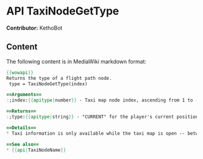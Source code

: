 # API TaxiNodeGetType

**Contributor:** KethoBot

## Content

The following content is in MediaWiki markdown format:

```mediawiki
{{wowapi}}
Returns the type of a flight path node.
 type = TaxiNodeGetType(index)

==Arguments==
:;index:{{apitype|number}} - Taxi map node index, ascending from 1 to {{api|NumTaxiNodes}}().

==Returns==
:;type:{{apitype|string}} - "CURRENT" for the player's current position, "REACHABLE" for nodes that can be travelled to, "DISTANT" for nodes that can't be travelled to, and "NONE" if the index is out of bounds.

==Details==
* Taxi information is only available while the taxi map is open -- between the {{api|t=e|TAXIMAP_OPENED}} and {{api|t=e|TAXIMAP_CLOSED}} events.

==See also==
* {{api|TaxiNodeName}}
```